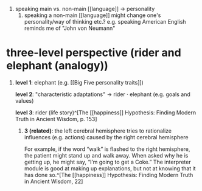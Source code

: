 1. speaking main vs. non-main [[language]] → personality
	1. speaking a non-main [[language]] might change one's personality/way of thinking etc.? e.g. speaking American English reminds me of "John von Neumann"

# three-level perspective (rider and elephant (analogy))
1. **level 1**: elephant (e.g. [[Big Five personality traits]])
	
	**level 2**: "characteristic adaptations" → rider · elephant (e.g. goals and values)

	**level 3**: rider (life story)^[The [[happiness]] Hypothesis: Finding Modern Truth in Ancient Wisdom, p. 153]

	1. **3 (related)**: the left cerebral hemisphere tries to rationalize influences (e.g. actions) caused by the right cerebral hemisphere  

		For example, if the word “walk” is flashed to the right hemisphere, the patient might stand up and walk away. When asked why he is getting up, he might say, “I’m going to get a Coke.” The interpreter module is good at making up explanations, but not at knowing that it has done so.^[The [[happiness]] Hypothesis: Finding Modern Truth in Ancient Wisdom, 22]